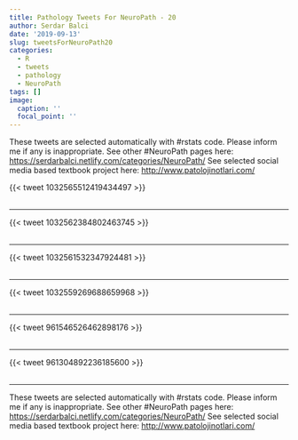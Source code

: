 ```yaml
---
title: Pathology Tweets For NeuroPath - 20
author: Serdar Balci
date: '2019-09-13'
slug: tweetsForNeuroPath20
categories:
  - R
  - tweets
  - pathology
  - NeuroPath
tags: []
image:
  caption: ''
  focal_point: ''
---
```



These tweets are selected automatically with #rstats code. Please inform me if any is inappropriate.
See other #NeuroPath pages here: https://serdarbalci.netlify.com/categories/NeuroPath/ 
See selected social media based textbook project here: http://www.patolojinotlari.com/

{{< tweet 1032565512419434497 >}}
<br>
<br>
<hr>
{{< tweet 1032562384802463745 >}}
<br>
<br>
<hr>
{{< tweet 1032561532347924481 >}}
<br>
<br>
<hr>
{{< tweet 1032559269688659968 >}}
<br>
<br>
<hr>
{{< tweet 961546526462898176 >}}
<br>
<br>
<hr>
{{< tweet 961304892236185600 >}}
<br>
<br>
<hr>


These tweets are selected automatically with #rstats code. Please inform me if any is inappropriate.
See other #NeuroPath pages here: https://serdarbalci.netlify.com/categories/NeuroPath/ 
See selected social media based textbook project here: http://www.patolojinotlari.com/
